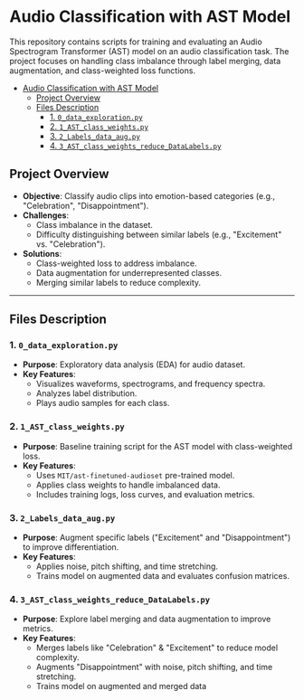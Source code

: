 # Audio Classification with AST Model

This repository contains scripts for training and evaluating an Audio Spectrogram Transformer (AST) model on an audio classification task. The project focuses on handling class imbalance through label merging, data augmentation, and class-weighted loss functions.

- [Audio Classification with AST Model](#audio-classification-with-ast-model)
  - [Project Overview](#project-overview)
  - [Files Description](#files-description)
    - [1. `0_data_exploration.py`](#1-0_data_explorationpy)
    - [2. `1_AST_class_weights.py`](#2-1_ast_class_weightspy)
    - [3. `2_Labels_data_aug.py`](#3-2_labels_data_augpy)
    - [4. `3_AST_class_weights_reduce_DataLabels.py`](#4-3_ast_class_weights_reduce_datalabelspy)

## Project Overview

- **Objective**: Classify audio clips into emotion-based categories (e.g., "Celebration", "Disappointment").
- **Challenges**: 
  - Class imbalance in the dataset.
  - Difficulty distinguishing between similar labels (e.g., "Excitement" vs. "Celebration").
- **Solutions**:
  - Class-weighted loss to address imbalance.
  - Data augmentation for underrepresented classes.
  - Merging similar labels to reduce complexity.

---

## Files Description

### 1. `0_data_exploration.py`
- **Purpose**: Exploratory data analysis (EDA) for audio dataset.
- **Key Features**:
  - Visualizes waveforms, spectrograms, and frequency spectra.
  - Analyzes label distribution.
  - Plays audio samples for each class.

### 2. `1_AST_class_weights.py`
- **Purpose**: Baseline training script for the AST model with class-weighted loss.
- **Key Features**:
  - Uses `MIT/ast-finetuned-audioset` pre-trained model.
  - Applies class weights to handle imbalanced data.
  - Includes training logs, loss curves, and evaluation metrics.

### 3. `2_Labels_data_aug.py`
- **Purpose**: Augment specific labels ("Excitement" and "Disappointment") to improve differentiation.
- **Key Features**:
  - Applies noise, pitch shifting, and time stretching.
  - Trains model on augmented data and evaluates confusion matrices.

### 4. `3_AST_class_weights_reduce_DataLabels.py`
- **Purpose**: Explore label merging and data augmentation to improve metrics.
- **Key Features**:
  - Merges labels like "Celebration" & "Excitement" to reduce model complexity.
  - Augments "Disappointment" with noise, pitch shifting, and time stretching.
  - Trains model on augmented and merged data
